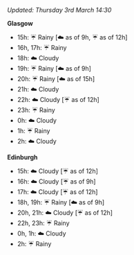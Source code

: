 *Updated: Thursday 3rd March 14:30*

**Glasgow**

* 15h: :umbrella: Rainy [:cloud: as of 9h, :umbrella: as of 12h]
* 16h, 17h: :umbrella: Rainy
* 18h: :cloud: Cloudy
* 19h: :umbrella: Rainy [:cloud: as of 9h]
* 20h: :umbrella: Rainy [:cloud: as of 15h]
* 21h: :cloud: Cloudy
* 22h: :cloud: Cloudy [:umbrella: as of 12h]
* 23h: :umbrella: Rainy
* 0h: :cloud: Cloudy
* 1h: :umbrella: Rainy
* 2h: :cloud: Cloudy

**Edinburgh**

* 15h: :cloud: Cloudy [:umbrella: as of 12h]
* 16h: :cloud: Cloudy [:umbrella: as of 9h]
* 17h: :cloud: Cloudy [:umbrella: as of 12h]
* 18h, 19h: :umbrella: Rainy [:cloud: as of 9h]
* 20h, 21h: :cloud: Cloudy [:umbrella: as of 12h]
* 22h, 23h: :umbrella: Rainy
* 0h, 1h: :cloud: Cloudy
* 2h: :umbrella: Rainy
